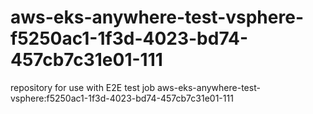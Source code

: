 # aws-eks-anywhere-test-vsphere-f5250ac1-1f3d-4023-bd74-457cb7c31e01-111
repository for use with E2E test job aws-eks-anywhere-test-vsphere:f5250ac1-1f3d-4023-bd74-457cb7c31e01-111
